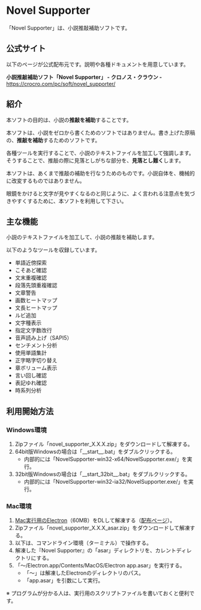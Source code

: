 # Novel Supporter

「Novel Supporter」は、小説推敲補助ソフトです。

## 公式サイト

以下のページが公式配布元です。説明や各種ドキュメントを用意しています。

**小説推敲補助ソフト「Novel Supporter」 - クロノス・クラウン -**  
https://crocro.com/pc/soft/novel_supporter/

## 紹介

本ソフトの目的は、小説の**推敲を補助**することです。

本ソフトは、小説をゼロから書くためのソフトではありません。書き上げた原稿の、**推敲を補助**するためのソフトです。

各種ツールを実行することで、小説のテキストファイルを加工して強調します。そうすることで、推敲の際に見落としがちな部分を、**見落とし難く**します。

本ソフトは、あくまで推敲の補助を行なうためのものです。小説自体を、機械的に改変するものではありません。

眼鏡をかけると文字が見やすくなるのと同じように、よく言われる注意点を気づきやすくするために、本ソフトを利用して下さい。

## 主な機能

小説のテキストファイルを加工して、小説の推敲を補助します。

以下のようなツールを収録しています。

* 単語近傍探索
* こそあど確認
* 文末重複確認
* 段落先頭重複確認
* 文章警告
* 画数ヒートマップ
* 文長ヒートマップ
* ルビ追加
* 文字種表示
* 指定文字数改行
* 音声読み上げ（SAPI5）
* センチメント分析
* 使用単語集計
* 正字略字切り替え
* 章ボリューム表示
* 言い回し確認
* 表記ゆれ確認
* 時系列分析

## 利用開始方法

### Windows環境

1. Zipファイル「novel\_supporter\_X.X.X.zip」をダウンロードして解凍する。
2. 64bit版Windowsの場合は「\_\_start\_\_.bat」をダブルクリックする。
	* 内部的には「NovelSupporter-win32-x64/NovelSupporter.exe/」を実行。
3. 32bit版Windowsの場合は「\_\_start\_32bit\_\_.bat」をダブルクリックする。
	* 内部的には「NovelSupporter-win32-ia32/NovelSupporter.exe/」を実行。

### Mac環境

1. [Mac実行用のElectron](https://github.com/electron/electron/releases/download/v16.0.5/electron-v16.0.5-darwin-x64.zip)（60MB）をDLして解凍する（[配布ページ](https://github.com/electron/electron/releases/tag/v16.0.5)）。
2. Zipファイル「novel\_supporter\_X.X.X_asar.zip」をダウンロードして解凍する。
3. 以下は、コマンドライン環境（ターミナル）で操作する。
4. 解凍した『Novel Supporter』の「asar」ディレクトリを、カレントディレクトリにする。
5. 「～/Electron.app/Contents/MacOS/Electron app.asar」を実行する。
	* 「～」は解凍したElectronのディレクトリのパス。
	* 「app.asar」を引数にして実行。

※ プログラムが分かる人は、実行用のスクリプトファイルを書いておくと便利です。
